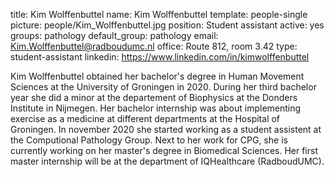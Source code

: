 title: Kim Wolffenbuttel
name: Kim Wolffenbuttel
template: people-single
picture: people/Kim_Wolffenbuttel.jpg
position: Student assistant
active: yes
groups: pathology
default_group: pathology
email: Kim.Wolffenbuttel@radboudumc.nl
office: Route 812, room 3.42
type: student-assistant
linkedin: https://www.linkedin.com/in/kimwolffenbuttel

Kim Wolffenbuttel obtained her bachelor's degree in Human Movement Sciences at the University of Groningen in 2020. During her third bachelor year she did a minor at the departement of Biophysics at the Donders Institute in Nijmegen. Her bachelor internship was about implementing exercise as a medicine at different departments at the Hospital of Groningen. In november 2020 she started working as a student assistent at the Computional Pathology Group. Next to her work for CPG, she is currently working on her master's degree in Biomedical Sciences. Her first master internship will be at the department of IQHealthcare (RadboudUMC).
